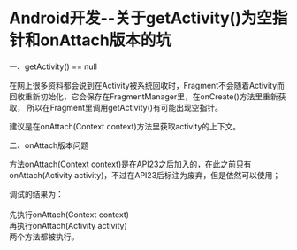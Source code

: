 # Android开发--关于getActivity()为空指针和onAttach版本的坑

一、getActivity() == null<br>

在网上很多资料都会说到在Activity被系统回收时，Fragment不会随着Activity而回收重新初始化，它会保存在FragmentManager里，在onCreate()方法里重新获取，
所以在Fragment里调用getActivity()有可能出现空指针。<br>

建议是在onAttach(Context context)方法里获取activity的上下文。<br>


二、onAttach版本问题<br>

方法onAttach(Context context)是在API23之后加入的，在此之前只有onAttach(Activity activity)，不过在API23后标注为废弃，但是依然可以使用；<br>

调试的结果为：<br>
<br>
先执行onAttach(Context context)<br>
再执行onAttach(Activity activity)<br>
两个方法都被执行。<br>

